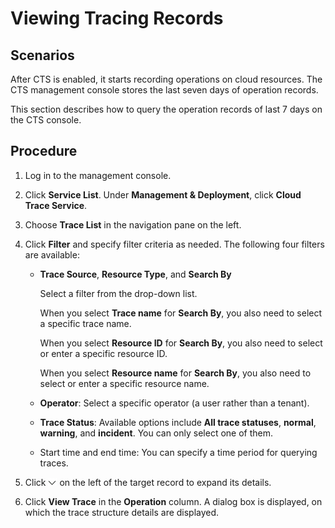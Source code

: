 # Viewing Tracing Records<a name="rds_sqlserver_06_0005"></a>

## **Scenarios**<a name="rds_06_0005_section5470822195238"></a>

After CTS is enabled, it starts recording operations on cloud resources. The CTS management console stores the last seven days of operation records.

This section describes how to query the operation records of last 7 days on the CTS console.

## Procedure<a name="rds_06_0005_section46102894133424"></a>

1.  Log in to the management console.
2.  Click  **Service List**. Under  **Management & Deployment**, click  **Cloud Trace Service**.
3.  Choose  **Trace List**  in the navigation pane on the left.
4.  Click  **Filter**  and specify filter criteria as needed. The following four filters are available:
    -   **Trace Source**,  **Resource Type**, and  **Search By**

        Select a filter from the drop-down list.

        When you select  **Trace name**  for  **Search By**, you also need to select a specific trace name.

        When you select  **Resource ID**  for  **Search By**, you also need to select or enter a specific resource ID.

        When you select  **Resource name**  for  **Search By**, you also need to select or enter a specific resource name.

    -   **Operator**: Select a specific operator \(a user rather than a tenant\).
    -   **Trace Status**: Available options include  **All trace statuses**,  **normal**,  **warning**, and  **incident**. You can only select one of them.
    -   Start time and end time: You can specify a time period for querying traces.

5.  Click  ![](figures/expand.PNG)  on the left of the target record to expand its details.
6.  Click  **View Trace**  in the  **Operation**  column. A dialog box is displayed, on which the trace structure details are displayed.

